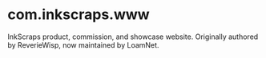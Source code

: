 # com.inkscraps.www
InkScraps product, commission, and showcase website. Originally authored by ReverieWisp, now maintained by LoamNet.
